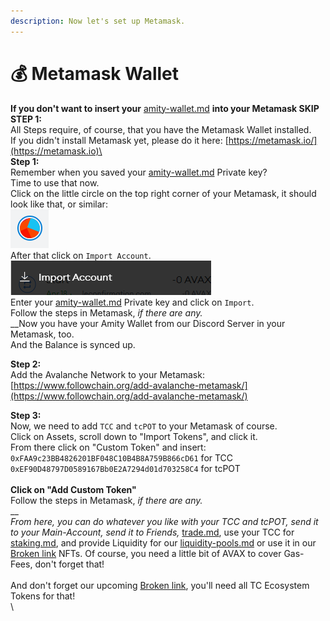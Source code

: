 ```yaml
---
description: Now let's set up Metamask.
---
```


# 💰 Metamask Wallet

**If you don't want to insert your** [amity-wallet.md](amity-wallet.md "mention") **into your Metamask SKIP STEP 1:**\
All Steps require, of course, that you have the Metamask Wallet installed.\
If you didn't install Metamask yet, please do it here: [https://metamask.io/](https://metamask.io)\
\
**Step 1:**\
Remember when you saved your [amity-wallet.md](amity-wallet.md "mention") Private key?\
Time to use that now.\
Click on the little circle on the top right corner of your Metamask, it should look like that, or similar: \
<img src="../.gitbook/assets/image (3) (1).png" alt="" data-size="original">\
After that click on `Import Account`.\
![](<../.gitbook/assets/image (1) (1) (1).png>)\
Enter your [amity-wallet.md](amity-wallet.md "mention") Private key and click on `Import`.\
Follow the steps in Metamask, _if there are any._\
__Now you have your Amity Wallet from our Discord Server in your Metamask, too.\
And the Balance is synced up.

**Step 2:**\
Add the Avalanche Network to your Metamask:\
[https://www.followchain.org/add-avalanche-metamask/](https://www.followchain.org/add-avalanche-metamask/)

**Step 3:**\
Now, we need to add `TCC` and `tcPOT` to your Metamask of course.\
Click on Assets, scroll down to "Import Tokens", and click it.\
From there click on "Custom Token" and insert: \
`0xFAA9c23BB4826201BF048C10B4B8A759B866cD61` for TCC\
`0xEF90D48797D0589167Bb0E2A7294d01d703258C4` for tcPOT\
\
**Click on "Add Custom Token"**\
Follow the steps in Metamask, _if there are any._\
__\
_From here, you can do whatever you like with your TCC and tcPOT, send it to your Main-Account, send it to Friends,_ [trade.md](trade.md "mention"), use your TCC for [staking.md](staking.md "mention"), and provide Liquidity for our [liquidity-pools.md](liquidity-pools.md "mention") or use it in our [Broken link](broken-reference "mention") NFTs. Of course, you need a little bit of AVAX to cover Gas-Fees, don't forget that!\
\
And don't forget our upcoming [Broken link](broken-reference "mention"), you'll need all TC Ecosystem Tokens for that!\
\
